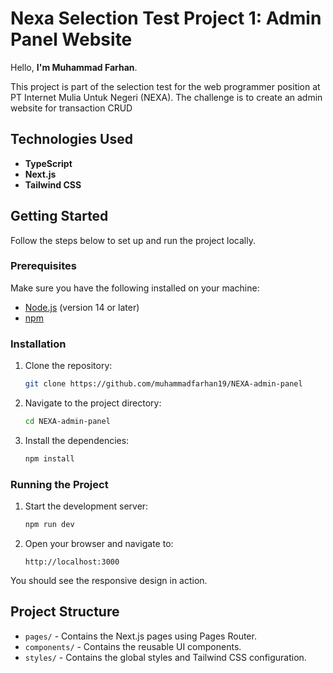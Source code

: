 # Nexa Selection Test Project 1: Admin Panel Website

Hello, **I'm Muhammad Farhan**.

This project is part of the selection test for the web programmer position at PT Internet Mulia Untuk Negeri (NEXA). The challenge is to create an admin website for transaction CRUD

## Technologies Used

- **TypeScript**
- **Next.js**
- **Tailwind CSS**

## Getting Started

Follow the steps below to set up and run the project locally.

### Prerequisites

Make sure you have the following installed on your machine:

- [Node.js](https://nodejs.org/) (version 14 or later)
- [npm](https://www.npmjs.com/)

### Installation

1. Clone the repository:

   ```sh
   git clone https://github.com/muhammadfarhan19/NEXA-admin-panel
   ```

2. Navigate to the project directory:

   ```sh
   cd NEXA-admin-panel
   ```

3. Install the dependencies:
   ```sh
   npm install
   ```

### Running the Project

1. Start the development server:

   ```sh
   npm run dev
   ```

2. Open your browser and navigate to:
   ```
   http://localhost:3000
   ```

You should see the responsive design in action.

## Project Structure

- `pages/` - Contains the Next.js pages using Pages Router.
- `components/` - Contains the reusable UI components.
- `styles/` - Contains the global styles and Tailwind CSS configuration.
